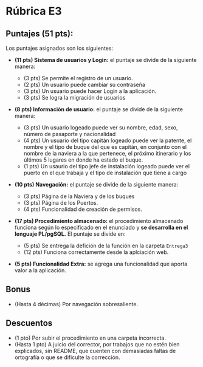 # Rúbrica E3

## Puntajes (51 pts):


Los puntajes asignados son los siguientes:

- **(11 pts) Sistema de usuarios y Login:** el puntaje se divide de la siguiente manera:

  - (3 pts) Se permite el registro de un usuario.
  - (2 pts) Un usuario puede cambiar su contraseña
  - (3 pts) Un usuario puede hacer Login a la aplicación.
  - (3 pts) Se logra la migración de usuarios

* **(8 pts) Información de usuario:** el puntaje se divide de la siguiente manera:

  - (3 pts) Un usuario logeado puede ver su  nombre, edad, sexo, número de pasaporte y nacionalidad
  - (4 pts) Un usuario del tipo capitán logeado puede ver la patente, el nombre y el tipo de buque del que es capitán, en conjunto con el nombre de la naviera a la que pertenece, el próximo itinerario y los últimos 5 lugares en donde ha estado el buque.
  - (1 pts) Un usaurio del tipo jefe de instalación logeado puede ver el puerto en el que trabaja y el tipo de instalación que tiene a cargo

- **(10 pts) Navegación:** el puntaje se divide de la siguiente manera:

  - (3 pts) Página de la Naviera y de los buques
  - (3 pts) Página de los Puertos.
  - (4 pts) Funcionalidad de creación de permisos.
  

- **(17 pts) Procedimiento almacenado:** el procedimiento almacenado funciona según lo especificado en el enunciado y **se desarrolla en el lenguaje PL/pgSQL.** El puntaje se divide en:

  - (5 pts) Se entrega la defición de la función en la carpeta `Entrega3`
  - (12 pts) Funciona correctamente desde la aplciación web.

- **(5 pts) Funcionalidad Extra:** se agrega una funcionalidad que aporta valor a la aplicación.

## Bonus

- (Hasta 4 décimas) Por navegación sobresaliente.

## Descuentos

- (1 pto) Por subir el procedimiento en una carpeta incorrecta.
- (Hasta 1 pto) A juicio del corrector, por trabajos que no estén bien explicados, sin README, que cuenten con demasiadas faltas de ortografía o que se dificulte la corrección.
